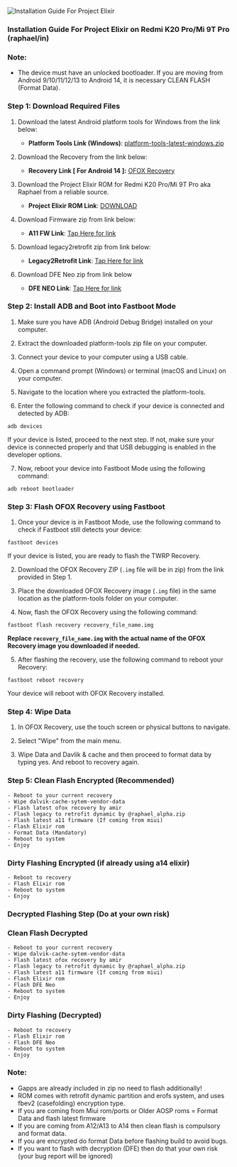 ![Installation Guide For Project Elixir](https://i.imgur.com/42LxtAl.png)

### Installation Guide For Project Elixir on Redmi K20 Pro/Mi 9T Pro (raphael/in)

###  **Note:** 
- The device must have an unlocked bootloader. If you are moving from Android 9/10/11/12/13 to Android 14, it is necessary CLEAN FLASH (Format Data).

### Step 1: Download Required Files
1. Download the latest Android platform tools for Windows from the link below:
   - **Platform Tools Link (Windows)**: [platform-tools-latest-windows.zip](https://dl.google.com/android/repository/platform-tools-latest-windows.zip)

2. Download the Recovery from the link below:
   - **Recovery Link [ For Android 14 ]:** [OFOX Recovery](https://nc.razrcloud.duckdns.org/s/rNGeDfT9CptrA35)

3. Download the Project Elixir ROM for Redmi K20 Pro/Mi 9T Pro aka Raphael from a reliable source.
   - **Project Elixir ROM Link**: [DOWNLOAD](https://projectelixiros.com/device/violet)

4. Download Firmware zip from link below:
   - **A11 FW Link**: [Tap Here for link](https://t.me/ElixerRaphael/7390)

5. Download legacy2retrofit zip from link below:
   - **Legacy2Retrofit Link**: [Tap Here for link](https://t.me/Al_Arabis_Cloud/108)

6. Download DFE Neo zip from link below
   - **DFE NEO Link**: [Tap Here for link](https://t.me/Al_Arabis_Cloud/298)

### Step 2: Install ADB and Boot into Fastboot Mode
1. Make sure you have ADB (Android Debug Bridge) installed on your computer. 

2. Extract the downloaded platform-tools zip file on your computer.

3. Connect your device to your computer using a USB cable.

4. Open a command prompt (Windows) or terminal (macOS and Linux) on your computer.

5. Navigate to the location where you extracted the platform-tools.

6. Enter the following command to check if your device is connected and detected by ADB:

```
adb devices
```

If your device is listed, proceed to the next step. If not, make sure your device is connected properly and that USB debugging is enabled in the developer options.

7. Now, reboot your device into Fastboot Mode using the following command:

```
adb reboot bootloader
```

### Step 3: Flash OFOX Recovery using Fastboot
1. Once your device is in Fastboot Mode, use the following command to check if Fastboot still detects your device:

```
fastboot devices
```

If your device is listed, you are ready to flash the TWRP Recovery.

2. Download the OFOX Recovery ZIP (`.img` file will be in zip) from the link provided in Step 1.

3. Place the downloaded OFOX Recovery image (`.img` file) in the same location as the platform-tools folder on your computer.

4. Now, flash the OFOX Recovery using the following command:

```
fastboot flash recovery recovery_file_name.img
```

**Replace `recovery_file_name.img` with the actual name of the OFOX Recovery image you downloaded if needed.**

5. After flashing the recovery, use the following command to reboot your Recovery:

```
fastboot reboot recovery
```

Your device will reboot with OFOX Recovery installed.

### Step 4: Wipe Data
1. In OFOX Recovery, use the touch screen or physical buttons to navigate.

2. Select "Wipe" from the main menu.

3. Wipe Data and Davlik & cache and then proceed to format data by typing yes. And reboot to recovery again.

### Step 5: Clean Flash Encrypted (Recommended)
```
- Reboot to your current recovery 
- Wipe dalvik-cache-sytem-vendor-data 
- Flash latest ofox recovery by amir
- Flash legacy to retrofit dynamic by @raphael_alpha.zip
- Flash latest a11 firmware (If coming from miui)
- Flash Elixir rom
- Format Data (Mandatory)
- Reboot to system
- Enjoy
```

### Dirty Flashing Encrypted (if already using a14 elixir)
```
- Reboot to recovery
- Flash Elixir rom
- Reboot to system
- Enjoy
```

### Decrypted Flashing Step (Do at your own risk)

### Clean Flash Decrypted 
```
- Reboot to your current recovery 
- Wipe dalvik-cache-sytem-vendor-data 
- Flash latest ofox recovery by amir
- Flash legacy to retrofit dynamic by @raphael_alpha.zip
- Flash latest a11 firmware (If coming from miui)
- Flash Elixir rom
- Flash DFE Neo
- Reboot to system
- Enjoy
```

### Dirty Flashing (Decrypted)
```
- Reboot to recovery
- Flash Elixir rom
- Flash DFE Neo
- Reboot to system
- Enjoy
```

### Note:


- Gapps are already included in zip no need to flash additionally!
- ROM comes with retrofit dynamic partition and erofs system, and uses fbev2 (casefolding) encryption type.
- If you are coming from Miui rom/ports or Older AOSP roms = Format Data and flash latest firmware
- If you are coming from A12/A13 to A14 then clean flash is compulsory and format data.
- If you are encrypted do format Data before flashing build to avoid bugs.
- If you want to flash with decryption (DFE) then do that your own risk (your bug report will be ignored)
